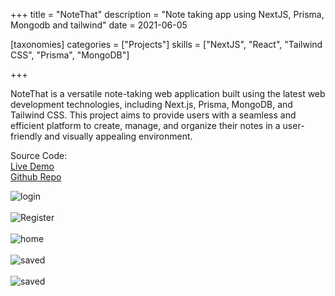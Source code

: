 +++
title = "NoteThat"
description = "Note taking app using NextJS, Prisma, Mongodb and tailwind"
date = 2021-06-05

[taxonomies]
categories = ["Projects"]
skills = ["NextJS", "React", "Tailwind CSS", "Prisma", "MongoDB"]

+++


NoteThat is a versatile note-taking web application built using the latest web development technologies, including Next.js, Prisma, MongoDB, and Tailwind CSS. This project aims to provide users with a seamless and efficient platform to create, manage, and organize their notes in a user-friendly and visually appealing environment.



Source Code:
<br>
<a href="https://notethat.giridharan.me/" target="_blank">Live Demo</a>
<br>
<a href="https://github.com/GiriRock/NOTEThat" target="_blank">Github Repo</a>


 ![login](/images/notethat/login.png) 
 <br>
 <br>
 ![Register](/images/notethat/register.png)
 <br>
 <br>
 ![home](/images/notethat/home.png)
 <br>
 <br>
 ![saved](/images/notethat/new.png)
 <br>
 <br>
 ![saved](/images/notethat/saved.png)